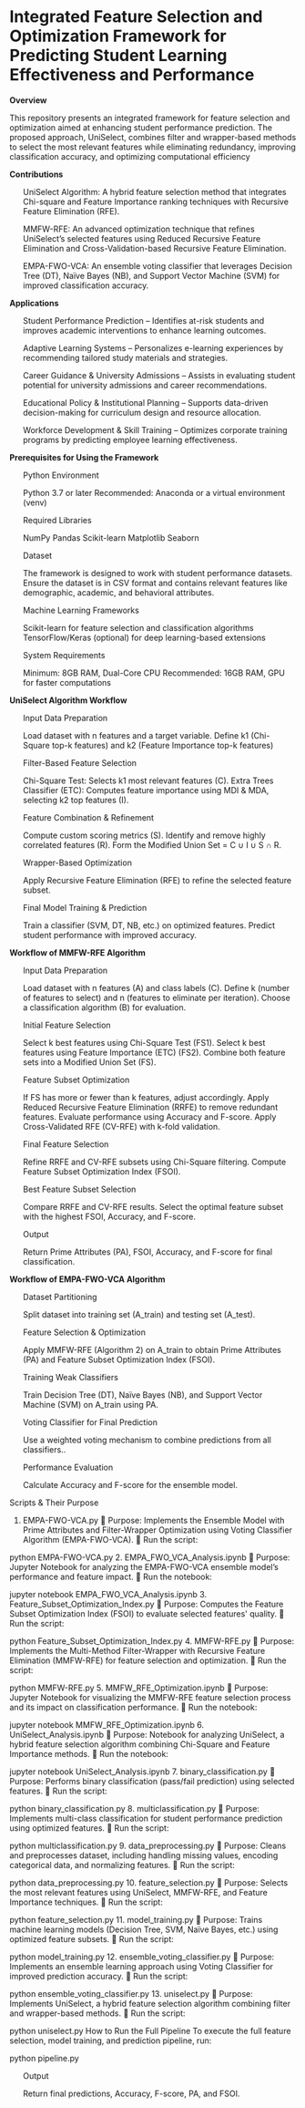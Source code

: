 <h1>Integrated Feature Selection and Optimization Framework for Predicting Student Learning Effectiveness and Performance</h1>
<p><b>Overview</b></p>
<p>This repository presents an integrated framework for feature selection and optimization aimed at enhancing student performance prediction. The proposed approach, UniSelect, combines filter and wrapper-based methods to select the most relevant features while eliminating redundancy, improving classification accuracy, and optimizing computational efficiency</p>
<p><b>Contributions</b></p>
<p><ol>UniSelect Algorithm: A hybrid feature selection method that integrates Chi-square and Feature Importance ranking techniques with Recursive Feature Elimination (RFE).</ol></p>
<p><ol>MMFW-RFE: An advanced optimization technique that refines UniSelect’s selected features using Reduced Recursive Feature Elimination and Cross-Validation-based Recursive Feature Elimination.</ol></p>
<p><ol>EMPA-FWO-VCA: An ensemble voting classifier that leverages Decision Tree (DT), Naïve Bayes (NB), and Support Vector Machine (SVM) for improved classification accuracy.</ol></p>
<p><b>Applications</b></p>
<p><ol>Student Performance Prediction – Identifies at-risk students and improves academic interventions to enhance learning outcomes.</ol></p>
<p><ol>Adaptive Learning Systems – Personalizes e-learning experiences by recommending tailored study materials and strategies.</ol></p>
<p><ol>Career Guidance & University Admissions – Assists in evaluating student potential for university admissions and career recommendations.</ol></p>
<p><ol>Educational Policy & Institutional Planning – Supports data-driven decision-making for curriculum design and resource allocation.</ol></p>
<p><ol>Workforce Development & Skill Training – Optimizes corporate training programs by predicting employee learning effectiveness.</ol></p>
<p><b>Prerequisites for Using the Framework</b></p>
<p><ol>Python Environment

Python 3.7 or later
Recommended: Anaconda or a virtual environment (venv)</ol></p>

<p><ol>Required Libraries 

NumPy
Pandas
Scikit-learn
Matplotlib
Seaborn</ol></p>

<p><ol>Dataset

The framework is designed to work with student performance datasets.
Ensure the dataset is in CSV format and contains relevant features like demographic, academic, and behavioral attributes.</ol></p>


<p><ol>Machine Learning Frameworks

Scikit-learn for feature selection and classification algorithms
TensorFlow/Keras (optional) for deep learning-based extensions</ol></p>




<p><ol>System Requirements

Minimum: 8GB RAM, Dual-Core CPU
Recommended: 16GB RAM, GPU for faster computations</ol></p>


<p><b>UniSelect Algorithm Workflow</b></p>
<P><ol>Input Data Preparation
  
Load dataset with n features and a target variable.
Define k1 (Chi-Square top-k features) and k2 (Feature Importance top-k features)</ol></P>
<p><ol>Filter-Based Feature Selection

Chi-Square Test: Selects k1 most relevant features (C).
Extra Trees Classifier (ETC): Computes feature importance using MDI & MDA, selecting k2 top features (I).</ol></p>
<p><ol>Feature Combination & Refinement

Compute custom scoring metrics (S).
Identify and remove highly correlated features (R).
Form the Modified Union Set = C ∪ I ∪ S ∩ R.</ol></p>
<p><ol>Wrapper-Based Optimization

Apply Recursive Feature Elimination (RFE) to refine the selected feature subset.</ol></p>
<p><ol>Final Model Training & Prediction

Train a classifier (SVM, DT, NB, etc.) on optimized features.
Predict student performance with improved accuracy.</ol></p>


<p><b>Workflow of MMFW-RFE Algorithm</b></p>
<P><ol>Input Data Preparation
  
Load dataset with n features (A) and class labels (C).
Define k (number of features to select) and n (features to eliminate per iteration).
Choose a classification algorithm (B) for evaluation. </ol></P>


<p><ol>Initial Feature Selection

Select k best features using Chi-Square Test (FS1).
Select k best features using Feature Importance (ETC) (FS2).
Combine both feature sets into a Modified Union Set (FS).</ol></p>


<p><ol>Feature Subset Optimization

If FS has more or fewer than k features, adjust accordingly.
Apply Reduced Recursive Feature Elimination (RRFE) to remove redundant features.
Evaluate performance using Accuracy and F-score.
Apply Cross-Validated RFE (CV-RFE) with k-fold validation.</ol></p>


<p><ol>Final Feature Selection

Refine RRFE and CV-RFE subsets using Chi-Square filtering.
Compute Feature Subset Optimization Index (FSOI).</ol></p>


<p><ol>Best Feature Subset Selection

Compare RRFE and CV-RFE results.
Select the optimal feature subset with the highest FSOI, Accuracy, and F-score.
</ol></p>


<p><ol>Output

Return Prime Attributes (PA), FSOI, Accuracy, and F-score for final classification.
</ol></p>




<p><b>Workflow of EMPA-FWO-VCA Algorithm </b></p>
<P><ol>Dataset Partitioning
  
Split dataset into training set (A_train) and testing set (A_test). </ol></P>


<p><ol>Feature Selection & Optimization

Apply MMFW-RFE (Algorithm 2) on A_train to obtain Prime Attributes (PA) and Feature Subset Optimization Index (FSOI).</ol></p>


<p><ol>Training Weak Classifiers

Train Decision Tree (DT), Naïve Bayes (NB), and Support Vector Machine (SVM) on A_train using PA.</ol></p>


<p><ol>Voting Classifier for Final Prediction

Use a weighted voting mechanism to combine predictions from all classifiers..</ol></p>


<p><ol>Performance Evaluation

Calculate Accuracy and F-score for the ensemble model.
</ol></p>


Scripts & Their Purpose
1. EMPA-FWO-VCA.py
📌 Purpose: Implements the Ensemble Model with Prime Attributes and Filter-Wrapper Optimization using Voting Classifier Algorithm (EMPA-FWO-VCA).
🚀 Run the script:


python EMPA-FWO-VCA.py
2. EMPA_FWO_VCA_Analysis.ipynb
📌 Purpose: Jupyter Notebook for analyzing the EMPA-FWO-VCA ensemble model’s performance and feature impact.
🚀 Run the notebook:


jupyter notebook EMPA_FWO_VCA_Analysis.ipynb
3. Feature_Subset_Optimization_Index.py
📌 Purpose: Computes the Feature Subset Optimization Index (FSOI) to evaluate selected features' quality.
🚀 Run the script:


python Feature_Subset_Optimization_Index.py
4. MMFW-RFE.py
📌 Purpose: Implements the Multi-Method Filter-Wrapper with Recursive Feature Elimination (MMFW-RFE) for feature selection and optimization.
🚀 Run the script:


python MMFW-RFE.py
5. MMFW_RFE_Optimization.ipynb
📌 Purpose: Jupyter Notebook for visualizing the MMFW-RFE feature selection process and its impact on classification performance.
🚀 Run the notebook:


jupyter notebook MMFW_RFE_Optimization.ipynb
6. UniSelect_Analysis.ipynb
📌 Purpose: Notebook for analyzing UniSelect, a hybrid feature selection algorithm combining Chi-Square and Feature Importance methods.
🚀 Run the notebook:


jupyter notebook UniSelect_Analysis.ipynb
7. binary_classification.py
📌 Purpose: Performs binary classification (pass/fail prediction) using selected features.
🚀 Run the script:

python binary_classification.py
8. multiclassification.py
📌 Purpose: Implements multi-class classification for student performance prediction using optimized features.
🚀 Run the script:


python multiclassification.py
9. data_preprocessing.py
📌 Purpose: Cleans and preprocesses dataset, including handling missing values, encoding categorical data, and normalizing features.
🚀 Run the script:

python data_preprocessing.py
10. feature_selection.py
📌 Purpose: Selects the most relevant features using UniSelect, MMFW-RFE, and Feature Importance techniques.
🚀 Run the script:


python feature_selection.py
11. model_training.py
📌 Purpose: Trains machine learning models (Decision Tree, SVM, Naïve Bayes, etc.) using optimized feature subsets.
🚀 Run the script:


python model_training.py
12. ensemble_voting_classifier.py
📌 Purpose: Implements an ensemble learning approach using Voting Classifier for improved prediction accuracy.
🚀 Run the script:

python ensemble_voting_classifier.py
13. uniselect.py
📌 Purpose: Implements UniSelect, a hybrid feature selection algorithm combining filter and wrapper-based methods.
🚀 Run the script:

python uniselect.py
How to Run the Full Pipeline
To execute the full feature selection, model training, and prediction pipeline, run:

python pipeline.py





<p><ol>Output

Return final predictions, Accuracy, F-score, PA, and FSOI.
</ol></p>



